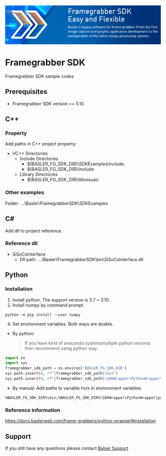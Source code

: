 ![FramegrabberSDK](doc/images/FramegrabberSDK_800x200.png "FramegrabberSDK")
# Framegrabber SDK
Framegrabber SDK sample codes
## Prerequisites
 * Framegrabber SDK version >= 5.10.
## C++
### Property
Add paths in C++ project property:
 * VC++ Directories
   * Include Directories
      * $(BASLER_FG_SDK_DIR)\SDKExamples\include;
      * $(BASLER_FG_SDK_DIR)\include
   * Library Directories
      * $(BASLER_FG_SDK_DIR)\lib\visualc
### Other examples
Folder: ...\Basler\FramegrabberSDK\SDKExamples
## C#
Add dll to project reference.
### Reference dll
 * SiSoCsInterface
   * Dll path: ...\Basler\FramegrabberSDK\\bin\SiSoCsInterface.dll

## Python
### Installation
1. Install python. The support version is 3.7 ~ 3.10.
2. Install numpy by command prompt.
```console
python -m pip install --user numpy
```
4. Set environment variables. Both ways are doable. 
 * By python:
    > If you have kind of anaconda system(multiple python verions) then recommend using python way.
```python
import os
import sys
framegrabber_sdk_path = os.environ['BASLER_FG_SDK_DIR']
sys.path.insert(0, rf"{framegrabber_sdk_path}\bin")
sys.path.insert(0, rf"{framegrabber_sdk_path}\SDKWrapper\PythonWrapper\python310\lib")
```
 * By manual: Add paths to variable ```Path``` in environment variables. 
```
%BASLER_FG_SDK_DIR%\bin;%BASLER_FG_SDK_DIR%\SDKWrapper\PythonWrapper\python310\lib
```
### Reference information
https://docs.baslerweb.com/frame-grabbers/python-wrapper#installation

## Support
If you still have any questions please contact [Balser Support](https://www.baslerweb.com/en-us/support/contact/)
